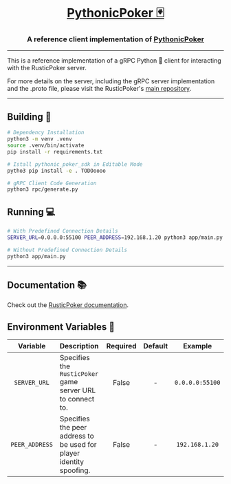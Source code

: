 <div align="center">
<br>
<a href="https://github.com/kon14/RusticPoker" target="_blank">
    <h1>PythonicPoker 🃏</h1>
</a>
<h3>A reference client implementation of <a href="https://github.com/kon14/RusticPoker" target="_blank"><strong>PythonicPoker</strong></a></h3>
</div>

<hr />

This is a reference implementation of a gRPC Python 🐍 client for interacting with the RusticPoker server.

For more details on the server, including the gRPC server implementation and the .proto file, please visit the RusticPoker's [main repository](https://github.com/kon14/RusticPoker).

---

## Building 🔨 <a name="building"></a>

``` bash
# Dependency Installation
python3 -m venv .venv
source .venv/bin/activate
pip install -r requirements.txt

# Istall pythonic_poker_sdk in Editable Mode
pytho3 pip install -e . TODOoooo

# gRPC Client Code Generation
python3 rpc/generate.py
```

## Running 💻 <a name="running"></a>

``` bash
# With Predefined Connection Details
SERVER_URL=0.0.0.0:55100 PEER_ADDRESS=192.168.1.20 python3 app/main.py

# Without Predefined Connection Details
python3 app/main.py
```

---

## Documentation 📚 <a name="documentation"></a>

Check out the [RusticPoker documentation](https://github.com/kon14/RusticPoker#documentation--).

## Environment Variables 📃 <a name="env-vars"></a>

|    Variable    | Description                                                         | Required | Default |     Example     |
|:--------------:|:--------------------------------------------------------------------|:--------:|:-------:|:---------------:|
|  `SERVER_URL`  | Specifies the `RusticPoker` game server URL to connect to.          |  False   |    -    | `0.0.0.0:55100` |
| `PEER_ADDRESS` | Specifies the peer address to be used for player identity spoofing. |  False   |    -    | `192.168.1.20`  |
